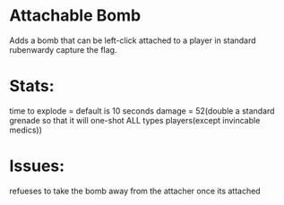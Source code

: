 # Attachable Bomb
Adds a bomb that can be left-click attached to a player in standard rubenwardy capture the flag.
# Stats:
time to explode = default is 10 seconds
damage = 52(double a standard grenade so that it will one-shot ALL types players(except invincable medics))
# Issues:
refueses to take the bomb away from the attacher once its attached
